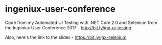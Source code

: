 # ingeniux-user-conference
Code from my Automated UI Testing with .NET Core 2.0 and Selenium from the Ingeniux User Conference 2017 - http://bit.ly/igx-ui-testing

Also, here's the link to the slides - https://bit.ly/igx-selenium
